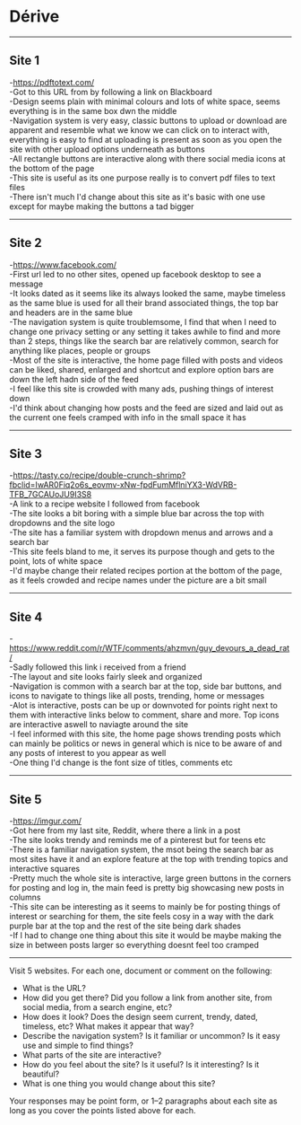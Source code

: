 # Dérive
---
## Site 1
-https://pdftotext.com/
<br>
-Got to this URL from by following a link on Blackboard
<br>
-Design seems plain with minimal colours and lots of white space, seems everything is in the same box dwn the middle
<br>
-Navigation system is very easy, classic buttons to upload or download are apparent and resemble what we know we can click on to interact with, everything is easy to find at uploading is present as soon as you open the site with other upload options underneath as buttons
<br>
-All rectangle buttons are interactive along with there social media icons at the bottom of the page
<br>
-This site is useful as its one purpose really is to convert pdf files to text files
<br>
-There isn't much I'd change about this site as it's basic with one use except for maybe making the buttons a tad bigger

---
## Site 2
-https://www.facebook.com/
<br>
-First url led to no other sites, opened up facebook desktop to see a message
<br>
-It looks dated as it seems like its always looked the same, maybe timeless as the same blue is used for all their brand associated things, the top bar and headers are in the same blue
<br>
-The navigation system is quite troublemsome, I find that when I need to change one privacy setting or any setting it takes awhile to find and more than 2 steps, things like the search bar are relatively common, search for anything like places, people or groups
<br>
-Most of the site is interactive, the home page filled with posts and videos can be liked, shared, enlarged and shortcut and explore 
option bars are down the left hadn side of the feed
<br>
-I feel like this site is crowded with many ads, pushing things of interest down
<br>
-I'd think about changing how posts and the feed are sized and laid out as the current one feels cramped with info in the small space it has

 

---
## Site 3
-https://tasty.co/recipe/double-crunch-shrimp?fbclid=IwAR0Fiq2o6s_eovmv-xNw-fpdFumMflniYX3-WdVRB-TFB_7GCAUoJU9I3S8
<br>
-A link to a recipe website I followed from facebook
<br>
-The site looks a bit boring with a simple blue bar across the top with dropdowns and the site logo
<br>
-The site has a familiar system with dropdown menus and arrows and a search bar
<br>
-This site feels bland to me, it serves its purpose though and gets to the point, lots of white space
<br>
-I'd maybe change their related recipes portion at the bottom of the page, as it feels crowded and recipe names under the picture are a bit small



---
## Site 4
-https://www.reddit.com/r/WTF/comments/ahzmvn/guy_devours_a_dead_rat/
<br>
-Sadly followed this link i received from a friend
<br>
-The layout and site looks fairly sleek and organized 
<br>
-Navigation is common with a search bar at the top, side bar buttons, and icons to navigate to things like all posts, trending, home or messages
<br>
-Alot is interactive, posts can be up or downvoted for points right next to them with interactive links below to comment, share and more. Top icons are interactive aswell to naviagte around the site
<br>
-I feel informed with this site, the home page shows trending posts which can mainly be politics or news in general which is nice to be aware of and any posts of interest to you appear as well
<br>
-One thing I'd change is the font size of titles, comments etc

---
## Site 5
-https://imgur.com/
<br>
-Got here from my last site, Reddit, where there a link in a post 
<br>
-The site looks trendy and reminds me of a pinterest but for teens etc
<br>
-There is a familiar navigation system, the msot being the search bar as most sites have it and an explore feature at the top with trending topics and interactive squares
<br>
-Pretty much the whole site is interactive, large green buttons in the corners for posting and log in, the main feed is pretty big showcasing new posts in columns
<br>
-This site can be interesting as it seems to mainly be for posting things of interest or searching for them, the site feels cosy in a way with the dark purple bar at the top and the rest of the site being dark shades
<br>
-If I had to change one thing about this site it would be maybe making the size in between posts larger so everything doesnt feel too cramped



---

Visit 5 websites. For each one, document or comment on the following:
* What is the URL?
* How did you get there? Did you follow a link from another site, from social media, from a search engine, etc?
* How does it look? Does the design seem current, trendy, dated, timeless, etc? What makes it appear that way?
* Describe the navigation system? Is it familiar or uncommon? Is it easy use and simple to find things?
* What parts of the site are interactive?
* How do you feel about the site? Is it useful? Is it interesting? Is it beautiful?
* What is one thing you would change about this site?

Your responses may be point form, or 1–2 paragraphs about each site as long as you cover the points listed above for each.
